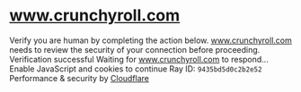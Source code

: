 # www.crunchyroll.com
Verify you are human by completing the action below.
www.crunchyroll.com needs to review the security of your connection before proceeding.
Verification successful
Waiting for www.crunchyroll.com to respond...
Enable JavaScript and cookies to continue
Ray ID: `9435bd5d0c2b2e52`
Performance & security by [Cloudflare](https://www.cloudflare.com?utm_source=challenge&utm_campaign=m)
